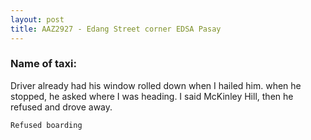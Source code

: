 ```yaml
---
layout: post
title: AAZ2927 - Edang Street corner EDSA Pasay
---
```


### Name of taxi: 

Driver already had his window rolled down when I hailed him. when he stopped, he asked where I was heading.  I said McKinley Hill, then he refused and drove away.

```Refused boarding```
